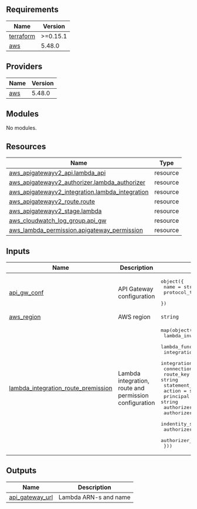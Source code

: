 ## Requirements

| Name | Version |
|------|---------|
| <a name="requirement_terraform"></a> [terraform](#requirement\_terraform) | >=0.15.1 |
| <a name="requirement_aws"></a> [aws](#requirement\_aws) | 5.48.0 |

## Providers

| Name | Version |
|------|---------|
| <a name="provider_aws"></a> [aws](#provider\_aws) | 5.48.0 |

## Modules

No modules.

## Resources

| Name | Type |
|------|------|
| [aws_apigatewayv2_api.lambda_api](https://registry.terraform.io/providers/hashicorp/aws/5.48.0/docs/resources/apigatewayv2_api) | resource |
| [aws_apigatewayv2_authorizer.lambda_authorizer](https://registry.terraform.io/providers/hashicorp/aws/5.48.0/docs/resources/apigatewayv2_authorizer) | resource |
| [aws_apigatewayv2_integration.lambda_integration](https://registry.terraform.io/providers/hashicorp/aws/5.48.0/docs/resources/apigatewayv2_integration) | resource |
| [aws_apigatewayv2_route.route](https://registry.terraform.io/providers/hashicorp/aws/5.48.0/docs/resources/apigatewayv2_route) | resource |
| [aws_apigatewayv2_stage.lambda](https://registry.terraform.io/providers/hashicorp/aws/5.48.0/docs/resources/apigatewayv2_stage) | resource |
| [aws_cloudwatch_log_group.api_gw](https://registry.terraform.io/providers/hashicorp/aws/5.48.0/docs/resources/cloudwatch_log_group) | resource |
| [aws_lambda_permission.apigateway_permission](https://registry.terraform.io/providers/hashicorp/aws/5.48.0/docs/resources/lambda_permission) | resource |

## Inputs

| Name | Description | Type | Default | Required |
|------|-------------|------|---------|:--------:|
| <a name="input_api_gw_conf"></a> [api\_gw\_conf](#input\_api\_gw\_conf) | API Gateway configuration | <pre>object({<br>    name          = string<br>    protocol_type = string<br>  })</pre> | <pre>{<br>  "name": "api-gw",<br>  "protocol_type": "HTTP"<br>}</pre> | no |
| <a name="input_aws_region"></a> [aws\_region](#input\_aws\_region) | AWS region | `string` | `"us-east-1"` | no |
| <a name="input_lambda_integration_route_premission"></a> [lambda\_integration\_route\_premission](#input\_lambda\_integration\_route\_premission) | Lambda integration, route and permission configuration | <pre>map(object({<br>    lambda_invoke_arn                 = string<br>    lambda_func_name                  = string<br>    integration_type                  = string<br>    integration_method                = string<br>    connection_type                   = string<br>    route_key                         = string<br>    statement_id                      = string<br>    action                            = string<br>    principal                         = string<br>    authorizer_type                   = string<br>    authorizer_uri                    = string<br>    indentity_sources                 = set(string)<br>    authorizer_name                   = string<br>    authorizer_payload_format_version = string<br>  }))</pre> | n/a | yes |

## Outputs

| Name | Description |
|------|-------------|
| <a name="output_api_gateway_url"></a> [api\_gateway\_url](#output\_api\_gateway\_url) | Lambda ARN-s and name |
